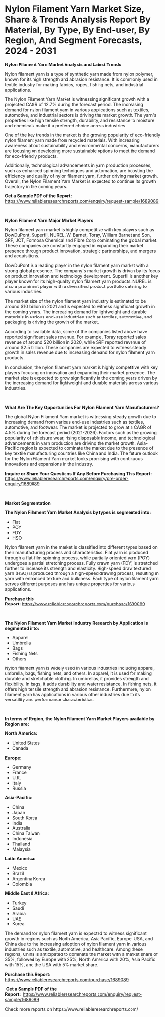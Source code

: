 <p><h1>Nylon Filament Yarn Market Size, Share & Trends Analysis Report By Material, By Type, By End-user, By Region, And Segment Forecasts, 2024 - 2031</h1></p><p><strong>Nylon Filament Yarn Market Analysis and Latest Trends</strong></p>
<p><p>Nylon filament yarn is a type of synthetic yarn made from nylon polymer, known for its high strength and abrasion resistance. It is commonly used in textile industry for making fabrics, ropes, fishing nets, and industrial applications.</p><p>The Nylon Filament Yarn Market is witnessing significant growth with a projected CAGR of 12.7% during the forecast period. The increasing demand for nylon filament yarn in various applications such as textiles, automotive, and industrial sectors is driving the market growth. The yarn's properties like high tensile strength, durability, and resistance to moisture and chemicals make it a preferred choice across industries.</p><p>One of the key trends in the market is the growing popularity of eco-friendly nylon filament yarn made from recycled materials. With increasing awareness about sustainability and environmental concerns, manufacturers are focusing on developing more sustainable options to meet the demand for eco-friendly products.</p><p>Additionally, technological advancements in yarn production processes, such as enhanced spinning techniques and automation, are boosting the efficiency and quality of nylon filament yarn, further driving market growth. Overall, the Nylon Filament Yarn Market is expected to continue its growth trajectory in the coming years.</p></p>
<p><strong>Get a Sample PDF of the Report:&nbsp;</strong> <a href="https://www.reliableresearchreports.com/enquiry/request-sample/1689089">https://www.reliableresearchreports.com/enquiry/request-sample/1689089</a></p>
<p>&nbsp;</p>
<p><strong>Nylon Filament Yarn Major Market Players</strong></p>
<p><p>Nylon filament yarn market is highly competitive with key players such as DowDuPont, Superfil, NUREL, W. Barnet, Toray, William Barnet and Son, SRF, JCT, Formosa Chemical and Fibre Corp dominating the global market. These companies are constantly engaged in expanding their market presence through product innovation, strategic partnerships, and mergers and acquisitions.</p><p>DowDuPont is a leading player in the nylon filament yarn market with a strong global presence. The company's market growth is driven by its focus on product innovation and technology development. Superfil is another key player known for its high-quality nylon filament yarn products. NUREL is also a prominent player with a diversified product portfolio catering to various industries.</p><p>The market size of the nylon filament yarn industry is estimated to be around $10 billion in 2021 and is expected to witness significant growth in the coming years. The increasing demand for lightweight and durable materials in various end-use industries such as textiles, automotive, and packaging is driving the growth of the market.</p><p>According to available data, some of the companies listed above have reported significant sales revenue. For example, Toray reported sales revenue of around $20 billion in 2020, while SRF reported revenue of around $2.5 billion. These companies are expected to witness steady growth in sales revenue due to increasing demand for nylon filament yarn products.</p><p>In conclusion, the nylon filament yarn market is highly competitive with key players focusing on innovation and expanding their market presence. The market size is expected to grow significantly in the coming years driven by the increasing demand for lightweight and durable materials across various industries.</p></p>
<p>&nbsp;</p>
<p><strong>What Are The Key Opportunities For Nylon Filament Yarn Manufacturers?</strong></p>
<p><p>The global Nylon Filament Yarn market is witnessing steady growth due to increasing demand from various end-use industries such as textiles, automotive, and footwear. The market is projected to grow at a CAGR of 4.5% during the forecast period (2021-2026). Factors such as the growing popularity of athleisure wear, rising disposable income, and technological advancements in yarn production are driving the market growth. Asia-Pacific region is expected to dominate the market due to the presence of key textile manufacturing countries like China and India. The future outlook for the Nylon Filament Yarn market looks promising with continuous innovations and expansions in the industry.</p></p>
<p><strong>Inquire or Share Your Questions If Any Before Purchasing This Report:</strong> <a href="https://www.reliableresearchreports.com/enquiry/pre-order-enquiry/1689089">https://www.reliableresearchreports.com/enquiry/pre-order-enquiry/1689089</a></p>
<p>&nbsp;</p>
<p><strong>Market Segmentation</strong></p>
<p><strong>The Nylon Filament Yarn Market Analysis by types is segmented into:</strong></p>
<p><ul><li>Flat</li><li>POY</li><li>FDY</li><li>HSO</li></ul></p>
<p><p>Nylon filament yarn in the market is classified into different types based on their manufacturing process and characteristics. Flat yarn is produced through a flat-film spinning process, while partially oriented yarn (POY) undergoes a partial stretching process. Fully drawn yarn (FDY) is stretched further to increase its strength and elasticity. High-speed draw textured yarn (HSO) is produced through a high-speed drawing process, resulting in yarn with enhanced texture and bulkiness. Each type of nylon filament yarn serves different purposes and has unique properties for various applications.</p></p>
<p><strong>Purchase this Report:&nbsp;</strong><a href="https://www.reliableresearchreports.com/purchase/1689089">https://www.reliableresearchreports.com/purchase/1689089</a></p>
<p>&nbsp;</p>
<p><strong>The Nylon Filament Yarn Market Industry Research by Application is segmented into:</strong></p>
<p><ul><li>Apparel</li><li>Umbrella</li><li>Bags</li><li>Fishing Nets</li><li>Others</li></ul></p>
<p><p>Nylon filament yarn is widely used in various industries including apparel, umbrella, bags, fishing nets, and others. In apparel, it is used for making durable and stretchable clothing. In umbrellas, it provides strength and flexibility. In bags, it adds durability and water resistance. In fishing nets, it offers high tensile strength and abrasion resistance. Furthermore, nylon filament yarn has applications in various other industries due to its versatility and performance characteristics.</p></p>
<p>&nbsp;</p>
<p><strong>In terms of Region, the Nylon Filament Yarn Market Players available by Region are:</strong></p>
<p>
    <p> <strong> North America: </strong>
        <ul>
            <li>United States</li>
            <li>Canada</li>
        </ul>
        </p> 
    <p> <strong> Europe: </strong>
        <ul>
            <li>Germany</li>
            <li>France</li>
            <li>U.K.</li>
            <li>Italy</li>
            <li>Russia</li>
        </ul>
        </p> 
    <p> <strong> Asia-Pacific: </strong>
        <ul>
            <li>China</li>
            <li>Japan</li>
            <li>South Korea</li>
            <li>India</li>
            <li>Australia</li>
            <li>China Taiwan</li>
            <li>Indonesia</li>
            <li>Thailand</li>
            <li>Malaysia</li>
        </ul>
        </p> 
    <p> <strong> Latin America: </strong>
        <ul>
            <li>Mexico</li>
            <li>Brazil</li>
            <li>Argentina Korea</li>
            <li>Colombia</li>
        </ul>
        </p> 
    <p> <strong> Middle East & Africa: </strong>
        <ul>
            <li>Turkey</li>
            <li>Saudi</li>
            <li>Arabia</li>
            <li>UAE</li>
            <li>Korea</li>
        </ul>
    </p>
    </p>
<p><p>The demand for nylon filament yarn is expected to witness significant growth in regions such as North America, Asia Pacific, Europe, USA, and China due to the increasing adoption of nylon filament yarn in various industries such as textile, automotive, and healthcare. Among these regions, China is anticipated to dominate the market with a market share of 35%, followed by Europe with 25%, North America with 20%, Asia Pacific with 15%, and the USA with 5% market share.</p></p>
<p><strong>Purchase this Report: </strong><a href="https://www.reliableresearchreports.com/purchase/1689089">https://www.reliableresearchreports.com/purchase/1689089</a></p>
<p>&nbsp;<strong>Get a Sample PDF of the Report:&nbsp;&nbsp;</strong><a href="https://www.reliableresearchreports.com/enquiry/request-sample/1689089">https://www.reliableresearchreports.com/enquiry/request-sample/1689089</a></p>
<p><strong></strong></p>
<p>Check more reports on https://www.reliableresearchreports.com/</p>